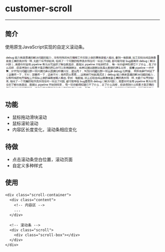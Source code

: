# customer-scroll
---
## 简介
使用原生JavaScript实现的自定义滚动条。

![image](./sample.png)

## 功能
- 鼠标拖动滑块滚动
- 鼠标滚轮滚动
- 内容区长度变化，滚动条相应变化

## 待做
- 点击滚动条空白位置，滚动页面
- 自定义多种样式

## 使用
```
<div class="scroll-container">
  <div class="content">
    <!-- 内容区 -->
    ...
  </div>

  <!-- 滚动条 -->
  <div class="scroll">
    <div class="scroll-box"></div>
  </div>
</div>
```
